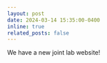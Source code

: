 ```yaml
---
layout: post
date: 2024-03-14 15:35:00-0400
inline: true
related_posts: false
---
```


We have a new joint lab website!
